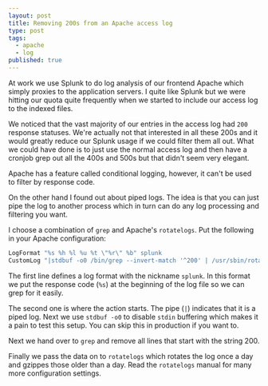 ```yaml
---
layout: post
title: Removing 200s from an Apache access log
type: post
tags:
  - apache
  - log
published: true
---
```

At work we use Splunk to do log analysis of our frontend Apache which simply
proxies to the application servers. I quite like Splunk but we were
hitting our quota quite frequently when we started to include our access log
to the indexed files.

We noticed that the vast majority of our entries in the access log had `200`
response statuses. We're actually not that interested in all these 200s and
it would greatly reduce our Splunk usage if we could filter them all out.
What we could have done is to just use the normal access log and then have a
cronjob grep out all the 400s and 500s but that didn't seem very elegant.

Apache has a feature called conditional logging, however, it can't be used to
filter by response code.

On the other hand I found out about piped logs. The idea is that you can just
pipe the log to another process which in turn can do any log processing and
filtering you want.

I choose a combination of `grep` and Apache's `rotatelogs`. Put the following
in your Apache configuration:

```apache
LogFormat "%s %h %l %u %t \"%r\" %b" splunk
CustomLog "|stdbuf -o0 /bin/grep --invert-match '^200' | /usr/sbin/rotatelogs /var/log/apache2/splunk-access.log 86400" splunk
```

The first line defines a log format with the nickname `splunk`. In this format
we put the response code (`%s`) at the beginning of the log file so we can
grep for it easily.

The second one is where the action starts. The pipe (`|`) indicates that it is
a piped log. Next we use `stdbuf -o0` to disable `stdin` buffering which makes
it a pain to test this setup. You can skip this in production if you want to.

Next we hand over to `grep` and remove all lines that start with the string
200.

Finally we pass the data on to `rotatelogs` which rotates the log once a day
and gzippes those older than a day. Read the `rotatelogs` manual for many
more configuration settings.

